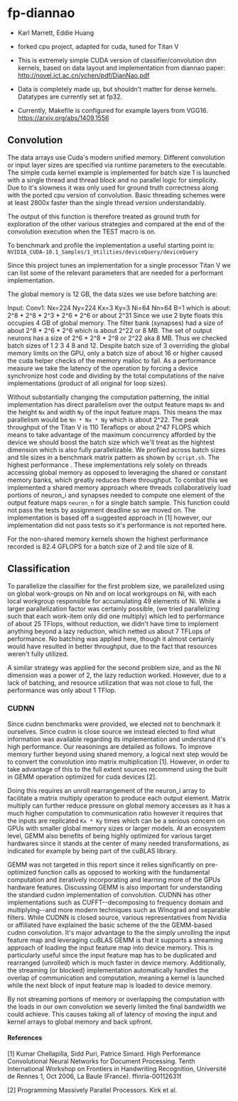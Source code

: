 # fp-diannao

* Karl Marrett, Eddie Huang

* forked cpu project, adapted for cuda, tuned for Titan V

* This is extremely simple CUDA version of classifier/convolution dnn kernels, based on data layout and implementation from diannao paper:
http://novel.ict.ac.cn/ychen/pdf/DianNao.pdf

* Data is completely made up, but shouldn't matter for dense kernels.  Datatypes are currently set at fp32.

* Currently, Makefile is configured for example layers from VGG16.
https://arxiv.org/abs/1409.1556

## Convolution

The data arrays use Cuda's modern unified memory. Different convolution or
input layer sizes are specified via runtime parameters to the executable. The
simple cuda kernel example is implemented for batch size 1 is launched with a
single thread and thread block and no parallel logic for simplicity. Due to
it's slowness it was only used for ground truth correctness along with the
ported cpu version of convolution.  Basic threading schemes were at least 2800x
faster than the single thread version understandably.

The output of this function is therefore treated as ground truth for
exploration of the other various strategies and compared at the end of the
convolution execution when the TEST macro is on.

To benchmark and profile the implementation a useful starting point is:
`NVIDIA_CUDA-10.1_Samples/1_Utilities/deviceQuery/deviceQuery`

Since this project tunes an implementation for a single processor Titan V we can list some of the
relevant parameters that are needed for a performant implementation.

The global memory is 12 GB, the data sizes we use before batching are:

Input: Conv1: Nx=224 Ny=224 Kx=3 Ky=3 Ni=64 Nn=64 B=1
which is about: 
2^8 * 2^8 * 2^3 * 2^6 * 2^6 or about 2^31
Since we use 2 byte floats this occupies 4 GB of global memory. The filter bank (synapses)
had a size of about 2^8 * 2^6 * 2^6 which is about 2^22 or 8 MB. The set of output
neurons has a size of 2^6 * 2^8 * 2^8 or 2^22 aka 8 MB. Thus we checked batch sizes
of 1 2 3 4 8 and 12. Despite batch size of 3 overriding the global memory limits on
the GPU, only a batch size of about 16 or higher caused the cuda helper checks of the
memory malloc to fail. As a performance measure we take the latency of the operation
by forcing a device synchronize host code and dividing by the total computations
of the naive implementations (product of all original for loop sizes).

Without substantially changing the computation patterning, the initial implementation
has direct parallelism over the output feature maps `Nn` and the height `Nx` and width `Ny` of
the input feature maps. This means the max parallelism would be `Nn * Nx * Ny` which is 
about 2^22. The peak throughput of the Titan V is 110 Teraflops or about 2^47 FLOPS
which means to take advantage of the maximum concurrency afforded by the device we should
boost the batch size which we'll treat as the hightest dimension which is also fully
parallelizable. We profiled across batch sizes and tile sizes in a benchmark matrix 
pattern as shown by `script.sh`. The highest performance . These implementations
rely solely on threads accessing global memory as opposed to leveraging the shared
or constant memory banks, which greatly reduces there throughput. To combat this
we implemented a shared memory approach where threads collaboratively load portions
of neuron_i and synapses needed to compute one element of the output feature maps
`neuron_n` for a single batch sample. This function could not pass the tests by 
assignment deadline so we moved on. The implementation is based off a suggested
approach in [1] however, our implementation did not pass tests so it's performance
is not reported here.

For the non-shared memory kernels shown the highest performance recorded is 82.4 GFLOPS
for a batch size of 2 and tile size of 8.

## Classification

To parallelize the classifier for the first problem size, we parallelized using on global 
work-groups on Nn and on local workgroups on Ni, with each local workgroup responsible for 
accumulating 49 elements of Ni. While a larger parallelization factor was certainly
possible, (we tried parallelizing such that each work-item only did one multiply) which led
to performance of about 25 TFlops, without reduction, we didn't have time to implement anything
beyond a lazy reduction, which netted us about 7 TFLops of performance. No batching was
applied here, though it almost certainly would have resulted in better throughput, due
to the fact that resources weren't fully utilized.

A similar strategy was applied for the second problem size, and as the Ni dimension was
a power of 2, the lazy reduction worked. However, due to a lack of batching, and 
resource utilization that was not close to full, the performance was only about 1 TFlop.

### CUDNN

Since cudnn benchmarks were provided, we elected not to benchmark it ourselves. Since cudnn 
is close source we instead elected to find what information was available regarding its implementation
and understand it's high performance. Our reasonings are detailed as follows.
To improve memory further beyond using shared memory, a logical next step would be to convert the convolution
into matrix multiplication [1]. However, in order to take advantage of this to the full extent
sources recommend using the built in GEMM operation optimized for cuda devices [2].

Doing this requires an unroll rearrangement of the neuron_i array to facilitate a matrix
multiply operation to produce each output element. Matrix multiply can further reduce pressure
on global memory accesses as it has a much higher computation to communication ratio
however it requires that the inputs are replicated `Kx * Ky` times which can be a serious concern
on GPUs with smaller global memory sizes or larger models. At an ecosystem level, 
GEMM also benefits of being highly optimized for various target hardwares since it stands at the center of many needed
transformations, as indicated for example by being part of the cuBLAS library. 

GEMM was not targeted in this report since it relies significantly on pre-optimized
function calls as opposed to working with the fundamental computation and iteratively incorporating
and learning more of the GPUs hardware features. Discussing GEMM is also important for understanding
the standard cudnn implementation of convolution. CUDNN has other implementations such as 
CUFFT--decomposing to frequency domain and multiplying--and more modern techniques such as Winograd and separable
filters. While CUDNN is closed source, various representatives from Nvidia or affiliated have
explained the basic scheme of the the GEMM-based cudnn convolution. It's major advantage to the
the simply unrolling the input feature map and leveraging cuBLAS GEMM is that it supports a streaming
approach of loading the input feature map into device memory. This is particularly useful since
the input feature map has to be duplicated and rearranged (unrolled) which is much faster in
device memory. Additionally, the streaming (or blocked) implementation automatically handles the
overlap of communication and computation, meaning a kernel is launched while the next block
of input feature map is loaded to device memory.

By not streaming portions of memory or overlapping the computation with the loads in our own convolution 
we severly limited the final bandwidth we could achieve. This causes taking all of latency
of moving the input and kernel arrays to global memory and back upfront.

#### References

[1] Kumar Chellapilla, Sidd Puri, Patrice Simard. High Performance Convolutional Neural Networks
for Document Processing. Tenth International Workshop on Frontiers in Handwriting Recognition,
Université de Rennes 1, Oct 2006, La Baule (France). ffinria-00112631f

[2] Programming Massively Parallel Processors. Kirk et al.
